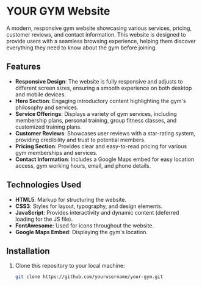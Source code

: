 # YOUR GYM Website

A modern, responsive gym website showcasing various services, pricing, customer reviews, and contact information. This website is designed to provide users with a seamless browsing experience, helping them discover everything they need to know about the gym before joining.

## Features

- **Responsive Design**: The website is fully responsive and adjusts to different screen sizes, ensuring a smooth experience on both desktop and mobile devices.
- **Hero Section**: Engaging introductory content highlighting the gym's philosophy and services.
- **Service Offerings**: Displays a variety of gym services, including membership plans, personal training, group fitness classes, and customized training plans.
- **Customer Reviews**: Showcases user reviews with a star-rating system, providing credibility and trust to potential members.
- **Pricing Section**: Provides clear and easy-to-read pricing for various gym memberships and services.
- **Contact Information**: Includes a Google Maps embed for easy location access, gym working hours, email, and phone details.

## Technologies Used

- **HTML5**: Markup for structuring the website.
- **CSS3**: Styles for layout, typography, and design elements.
- **JavaScript**: Provides interactivity and dynamic content (deferred loading for the JS file).
- **FontAwesome**: Used for icons throughout the website.
- **Google Maps Embed**: Displaying the gym's location.

## Installation

1. Clone this repository to your local machine:
   ```bash
   git clone https://github.com/yourusername/your-gym.git
   ```
